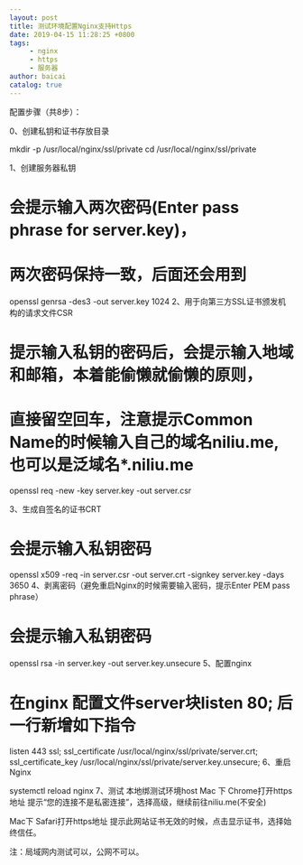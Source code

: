 ```yaml
---
layout: post
title: 测试环境配置Nginx支持Https
date: 2019-04-15 11:28:25 +0800
tags:
     - nginx
     - https
     - 服务器
author: baicai
catalog: true
---
```


配置步骤（共8步）：

0、创建私钥和证书存放目录

mkdir -p /usr/local/nginx/ssl/private
cd /usr/local/nginx/ssl/private

1、创建服务器私钥

# 会提示输入两次密码(Enter pass phrase for server.key)，
# 两次密码保持一致，后面还会用到
openssl genrsa -des3 -out server.key 1024
2、用于向第三方SSL证书颁发机构的请求文件CSR

# 提示输入私钥的密码后，会提示输入地域和邮箱，本着能偷懒就偷懒的原则，
# 直接留空回车，注意提示Common Name的时候输入自己的域名niliu.me, 也可以是泛域名*.niliu.me
openssl req -new -key server.key -out server.csr

3、生成自签名的证书CRT

# 会提示输入私钥密码
openssl x509 -req -in server.csr -out server.crt -signkey server.key -days 3650
4、剥离密码（避免重启Nginx的时候需要输入密码，提示Enter PEM pass phrase）

# 会提示输入私钥密码
openssl rsa -in server.key -out server.key.unsecure
5、配置nginx

# 在nginx 配置文件server块listen 80; 后一行新增如下指令
listen 443 ssl;
ssl_certificate /usr/local/nginx/ssl/private/server.crt;
ssl_certificate_key /usr/local/nginx/ssl/private/server.key.unsecure;
6、重启Nginx

systemctl reload nginx
7、测试
本地绑测试环境host
Mac 下 Chrome打开https地址
提示“您的连接不是私密连接”，选择高级，继续前往niliu.me(不安全)


Mac下 Safari打开https地址
提示此网站证书无效的时候，点击显示证书，选择始终信任。


注：局域网内测试可以，公网不可以。

